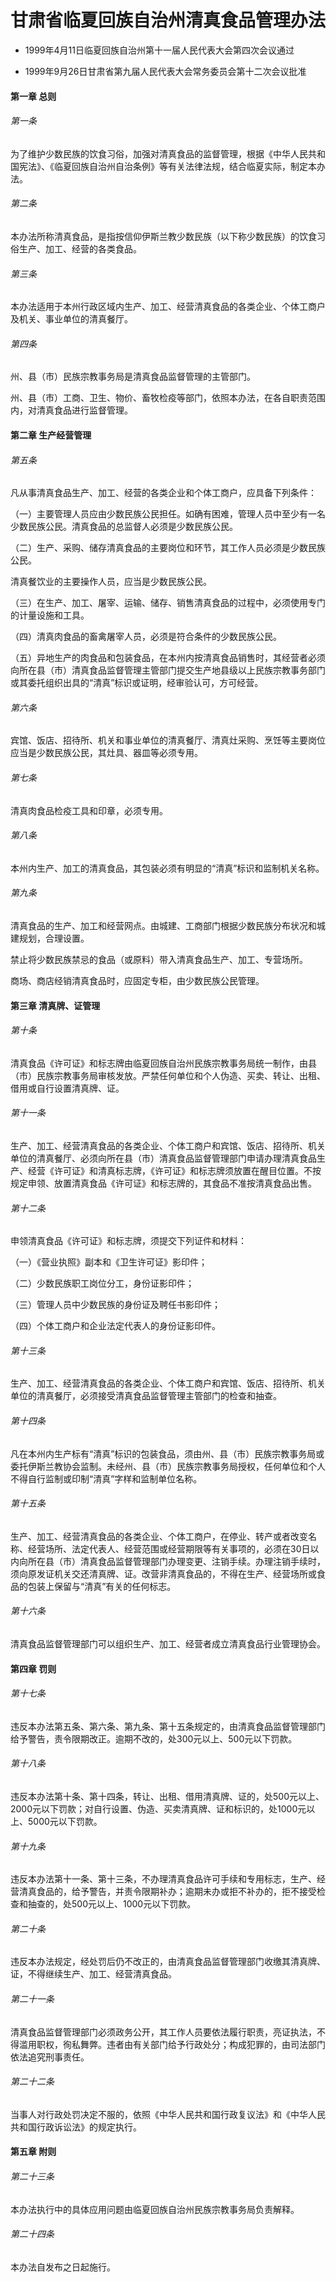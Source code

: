 # 甘肃省临夏回族自治州清真食品管理办法

- 1999年4月11日临夏回族自治州第十一届人民代表大会第四次会议通过

- 1999年9月26日甘肃省第九届人民代表大会常务委员会第十二次会议批准

<!-- INFO END -->

#### 第一章 总则

###### 第一条

为了维护少数民族的饮食习俗，加强对清真食品的监督管理，根据《中华人民共和国宪法》、《临夏回族自治州自治条例》等有关法律法规，结合临夏实际，制定本办法。

###### 第二条

本办法所称清真食品，是指按信仰伊斯兰教少数民族（以下称少数民族）的饮食习俗生产、加工、经营的各类食品。

###### 第三条

本办法适用于本州行政区域内生产、加工、经营清真食品的各类企业、个体工商户及机关、事业单位的清真餐厅。

###### 第四条

州、县（市）民族宗教事务局是清真食品监督管理的主管部门。

州、县（市）工商、卫生、物价、畜牧检疫等部门，依照本办法，在各自职责范围内，对清真食品进行监督管理。

#### 第二章 生产经营管理

###### 第五条

凡从事清真食品生产、加工、经营的各类企业和个体工商户，应具备下列条件：

（一）主要管理人员应由少数民族公民担任。如确有困难，管理人员中至少有一名少数民族公民。清真食品的总监督人必须是少数民族公民。

（二）生产、采购、储存清真食品的主要岗位和环节，其工作人员必须是少数民族公民。

清真餐饮业的主要操作人员，应当是少数民族公民。

（三）在生产、加工、屠宰、运输、储存、销售清真食品的过程中，必须使用专门的计量设施和工具。

（四）清真肉食品的畜禽屠宰人员，必须是符合条件的少数民族公民。

（五）异地生产的肉食品和包装食品，在本州内按清真食品销售时，其经营者必须向所在县（市）清真食品监督管理主管部门提交生产地县级以上民族宗教事务部门或其委托组织出具的“清真”标识或证明，经审验认可，方可经营。

###### 第六条

宾馆、饭店、招待所、机关和事业单位的清真餐厅、清真灶采购、烹饪等主要岗位应当是少数民族公民，其灶具、器皿等必须专用。

###### 第七条

清真肉食品检疫工具和印章，必须专用。

###### 第八条

本州内生产、加工的清真食品，其包装必须有明显的“清真”标识和监制机关名称。

###### 第九条

清真食品的生产、加工和经营网点。由城建、工商部门根据少数民族分布状况和城建规划，合理设置。

禁止将少数民族禁忌的食品（或原料）带入清真食品生产、加工、专营场所。

商场、商店经销清真食品时，应固定专柜，由少数民族公民管理。

#### 第三章 清真牌、证管理

###### 第十条

清真食品《许可证》和标志牌由临夏回族自治州民族宗教事务局统一制作，由县（市）民族宗教事务局审核发放。严禁任何单位和个人伪造、买卖、转让、出租、借用或自行设置清真牌、证。

###### 第十一条

生产、加工、经营清真食品的各类企业、个体工商户和宾馆、饭店、招待所、机关单位的清真餐厅、必须向所在县（市）清真食品监督管理部门申请办理清真食品生产、经营《许可证》和清真标志牌，《许可证》和标志牌须放置在醒目位置。不按规定申领、放置清真食品《许可证》和标志牌的，其食品不准按清真食品出售。

###### 第十二条

申领清真食品《许可证》和标志牌，须提交下列证件和材料：

（一）《营业执照》副本和《卫生许可证》影印件；

（二）少数民族职工岗位分工，身份证影印件；

（三）管理人员中少数民族的身份证及聘任书影印件；

（四）个体工商户和企业法定代表人的身份证影印件。

###### 第十三条

生产、加工、经营清真食品的各类企业、个体工商户和宾馆、饭店、招待所、机关单位的清真餐厅，必须接受清真食品监督管理主管部门的检查和抽查。

###### 第十四条

凡在本州内生产标有“清真”标识的包装食品，须由州、县（市）民族宗教事务局或委托伊斯兰教协会监制。未经州、县（市）民族宗教事务局授权，任何单位和个人不得自行监制或印制“清真”字样和监制单位名称。

###### 第十五条

生产、加工、经营清真食品的各类企业、个体工商户，在停业、转产或者改变名称、经营场所、法定代表人、经营范围或经营期限等有关事项的，必须在30日以内向所在县（市）清真食品监督管理部门办理变更、注销手续。办理注销手续时，须向原发证机关交还清真牌、证。改营非清真食品的，不得在生产、经营场所或食品的包装上保留与“清真”有关的任何标志。

###### 第十六条

清真食品监督管理部门可以组织生产、加工、经营者成立清真食品行业管理协会。

#### 第四章 罚则

###### 第十七条

违反本办法第五条、第六条、第九条、第十五条规定的，由清真食品监督管理部门给予警告，责令限期改正。逾期不改的，处300元以上、500元以下罚款。

###### 第十八条

违反本办法第十条、第十四条，转让、出租、借用清真牌、证的，处500元以上、2000元以下罚款；对自行设置、伪造、买卖清真牌、证和标识的，处1000元以上、5000元以下罚款。

###### 第十九条

违反本办法第十一条、第十三条，不办理清真食品许可手续和专用标志，生产、经营清真食品的，给予警告，并责令限期补办；逾期未办或拒不补办的，拒不接受检查和抽查的，处500元以上、1000元以下罚款。

###### 第二十条

违反本办法规定，经处罚后仍不改正的，由清真食品监督管理部门收缴其清真牌、证，不得继续生产、加工、经营清真食品。

###### 第二十一条

清真食品监督管理部门必须政务公开，其工作人员要依法履行职责，亮证执法，不得滥用职权，徇私舞弊。违者由有关部门给予行政处分；构成犯罪的，由司法部门依法追究刑事责任。

###### 第二十二条

当事人对行政处罚决定不服的，依照《中华人民共和国行政复议法》和《中华人民共和国行政诉讼法》的规定执行。

#### 第五章 附则

###### 第二十三条

本办法执行中的具体应用问题由临夏回族自治州民族宗教事务局负责解释。

###### 第二十四条

本办法自发布之日起施行。
